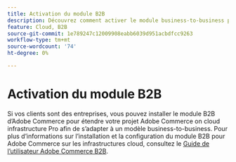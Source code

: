 ```yaml
---
title: Activation du module B2B
description: Découvrez comment activer le module business-to-business pour Adobe Commerce sur les infrastructures cloud.
feature: Cloud, B2B
source-git-commit: 1e789247c12009908eabb6039d951acbdfcc9263
workflow-type: tm+mt
source-wordcount: '74'
ht-degree: 0%

---
```


# Activation du module B2B

Si vos clients sont des entreprises, vous pouvez installer le module B2B d’Adobe Commerce pour étendre votre projet Adobe Commerce on cloud infrastructure Pro afin de s’adapter à un modèle business-to-business. Pour plus d’informations sur l’installation et la configuration du module B2B pour Adobe Commerce sur les infrastructures cloud, consultez le [Guide de l’utilisateur Adobe Commerce B2B](https://experienceleague.adobe.com/docs/commerce-admin/b2b/guide-overview.html).

